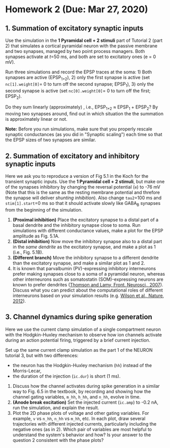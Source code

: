 # Homework 2 (Due: Mar 27, 2020)

## 1.  Summation of excitatory synaptic inputs

Use the simulation in the **1 Pyramidal cell + 2 stimuli** part of Tutorial 2 (part 2) that simulates a cortical pyramidal neuron with the passive membrane and two synapses, managed by two point process managers. Both synapses activate at _t_=50 ms, and both are set to excitatory ones (e = 0 mV).

Run three simulations and record the EPSP traces at the soma: 1) Both synapses are active (EPSP<sub>1+2</sub>), 2) only the first synapse is active (set `nc[1].weight[0]`= 0 to turn off the second synapse; EPSP<sub>1</sub>), 3) only the second synapse is active (set `nc[0].weight[0]`= 0 to turn off the first; EPSP<sub>2</sub>).

Do they sum linearly (approximately) , i.e., EPSP<sub>1+2</sub> ≈ EPSP<sub>1</sub> + EPSP<sub>2</sub>? By moving two synapses around, find out in which situation the the summation is approximately linear or not.

**Note:** Before you run simulations, make sure that you properly rescale synaptic conductances (as you did in "Synaptic scaling") each time so that the EPSP sizes of two synapses are similar.

## 2.  Summation of excitatory and inhibitory synaptic inputs

Here we ask you to reproduce a version of Fig 5.1 in the Koch for the transient synaptic inputs. Use the **1 Pyramidal cell + 2 stimuli**, but make one of the synapses inhibitory by changing the reversal potential (`e`) to -76 mV (Note that this is the same as the resting membrane potential and threfore the synapse will deliver _shunting inhibition_). Also change `tau2`=100 ms and `stim[1].start`=0 ms so that it should activate slowly like GABA<sub>B</sub> synapses from the beginning of the simulation.

1. __(Proximal inhibition)__ Place the excitatory synapse to a distal part of a basal dendrite and the inhibitory synapse close to soma. Run simulations with different conductance values, make a plot for the EPSP amplitude as Fig. 5.1A.
2. __(Distal inhibition)__ Now move the inhibitory synapse also to a distal part in the _same dendrite_ as the excitatory synapse, and make a plot as 1 (i.e., Fig. 5.1B).
3. __(Different branch)__ Move the inhibitory synapse to a different dendrite than the excitatory synapse, and make a similar plot as 1 and 2.
4. It is known that parvalbumin (PV)-expressing inhibitory interneurons prefer making synapses close to a soma of a pyramidal neuron, whereas other interneurons such as somatostatin (SOM)-expressing neurons are known to prefer dendrites ([Thomson and Lamy, Front. Neurosci., 2007](http://journal.frontiersin.org/article/10.3389/neuro.01.1.1.002.2007)). Discuss what you can predict about the computational roles of different interneurons based on your simulation results (e.g. [Wilson et al., Nature, 2012](http://www.nature.com/nature/journal/v488/n7411/full/nature11347.html)).

## 3. Channel dynamics during spike generation

Here we use the current clamp simulation of a single compartment neuron with the Hodgkin-Huxley mechanism to observe how ion channels activate during an action potential firing, triggered by a brief current injection.

Set up the same current clamp simulation as the part 1 of the NEURON tutorial 3, but with two differences:
* the neuron has the Hodgkin-Huxley mechanism (`hh`) instead of the Morris-Lecar,
* the duration of the injection (`ic.dur`) is short (1 ms).

1. Discuss how the channel activates during spike generation in a similar way to Fig. 6.5 in the textbook, by recording and showing how the channel gating variables, `m_hh`, `h_hh`, and `n_hh`, evolve in time.
2. __(Anode break excitation)__ Set the injected current (`ic.amp`) to -0.2 nA, run the simulation, and explain the result.
3. Plot the 2D phase plots of voltage and other gating variables. For example, `v` vs `n_hh`, `n_hh` vs `m_hh`, etc. In each plot, draw several trajectories with different injected currents, particularly including the negative ones (as in 2). Which pair of variables are most helpful to understand the system's behavior and how? Is your answer to the question 2 consistent with the phase plots?
